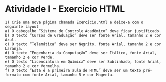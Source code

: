 # Atividade I - Exercício HTML

    1) Crie uma nova página chamada Exercicio.html e deixe-a com o seguinte layout
    a) O cabeçalho “Sistema de Controle Acadêmico” deve ficar justificado.
    b) O texto “Cursos de Graduação” deve ser fonte Arial, tamanho 2 e cor Azul.
    c) O texto “Telemática” deve ser Negrito, fonte Arial, tamanho 2 e cor Laranja.
    d) O texto “Engenharia da Computação” deve ser Itálico, fonte Arial, tamanho 2 e cor Verde.
    e) O texto “Licenciatura em Química” deve ser Sublinhado, fonte Arial, tamanho 2 e cor Vermelha.
    f) O texto “Esta é a primeira aula de HTML” deve ser um texto pré-formato com fonte Arial, tamanho 5 e cor Magenta.